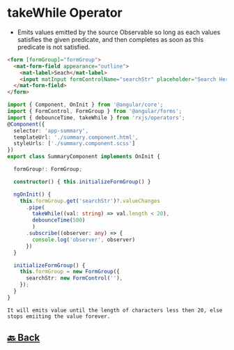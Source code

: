 <h1>takeWhile Operator</h1>

- Emits values emitted by the source Observable so long as each values satisfies the given predicate, and then completes as soon as this predicate is not satisfied.

```html
<form [formGroup]="formGroup">
  <mat-form-field appearance="outline">
    <mat-label>Seach</mat-label>
    <input matInput formControlName="searchStr" placeholder="Search Here..." autocomplete="off">
  </mat-form-field>
</form>
```
```ts
import { Component, OnInit } from '@angular/core';
import { FormControl, FormGroup } from '@angular/forms';
import { debounceTime, takeWhile } from 'rxjs/operators';
@Component({
  selector: 'app-summary',
  templateUrl: './summary.component.html',
  styleUrls: ['./summary.component.scss']
})
export class SummaryComponent implements OnInit {

  formGroup!: FormGroup;

  constructor() { this.initializeFormGroup() }

  ngOnInit() {
    this.formGroup.get('searchStr')?.valueChanges
      .pipe(
        takeWhile((val: string) => val.length < 20),
        debounceTime(500)
        )
      .subscribe((observer: any) => {
        console.log('observer', observer)
      })
  }

  initializeFormGroup() {
    this.formGroup = new FormGroup({
      searchStr: new FormControl(''),
    });
  }
}
```
`It will emits value until the length of characters less then 20, else stops emiiting the value forever.`

<h2><a href="https://github.com/sanjay9616/JavaScript/blob/master/JavaScript-Technologies/RxJS/README.md"> 🔙 Back</a></h2>